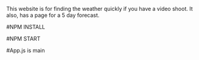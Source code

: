 This website is for finding the weather quickly if you have a video shoot. It also, has a page for a 5 day forecast.

#NPM INSTALL

#NPM START

#App.js is main

